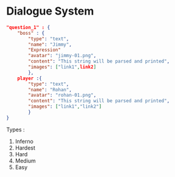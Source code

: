 # Dialogue System
```JSON
"question_1" : {
	"boss" : {
		"type": "text", 
		"name": "Jimmy", 
		"Expression"
		"avatar": "jimmy-01.png",
		"content": "This string will be parsed and printed",
		"images": ["link1",link2]
		},
	player :{
		"type": "text", 
		"name": "Rohan", 
		"avatar": "rohan-01.png",
		"content": "This string will be parsed and printed",
		"images": ["link1","link2"]
		}
}
```

Types : 
1. Inferno
2. Hardest
3. Hard
4. Medium
5. Easy
